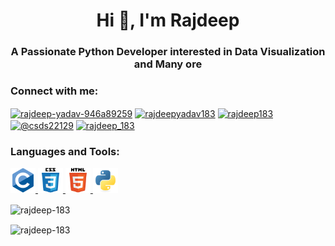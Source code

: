 <h1 align="center">Hi 👋, I'm Rajdeep</h1>
<h3 align="center">A Passionate Python Developer interested in Data Visualization and Many ore</h3>

<h3 align="left">Connect with me:</h3>
<p align="left">
<a href="https://linkedin.com/in/rajdeep-yadav-946a89259" target="blank"><img align="center" src="https://raw.githubusercontent.com/rahuldkjain/github-profile-readme-generator/master/src/images/icons/Social/linked-in-alt.svg" alt="rajdeep-yadav-946a89259" height="30" width="40" /></a>
<a href="https://instagram.com/rajdeepyadav183" target="blank"><img align="center" src="https://raw.githubusercontent.com/rahuldkjain/github-profile-readme-generator/master/src/images/icons/Social/instagram.svg" alt="rajdeepyadav183" height="30" width="40" /></a>
<a href="https://www.codechef.com/users/rajdeep183" target="blank"><img align="center" src="https://cdn.jsdelivr.net/npm/simple-icons@3.1.0/icons/codechef.svg" alt="rajdeep183" height="30" width="40" /></a>
<a href="https://www.hackerrank.com/@csds22129" target="blank"><img align="center" src="https://raw.githubusercontent.com/rahuldkjain/github-profile-readme-generator/master/src/images/icons/Social/hackerrank.svg" alt="@csds22129" height="30" width="40" /></a>
<a href="https://www.leetcode.com/rajdeep_183" target="blank"><img align="center" src="https://raw.githubusercontent.com/rahuldkjain/github-profile-readme-generator/master/src/images/icons/Social/leet-code.svg" alt="rajdeep_183" height="30" width="40" /></a>
</p>

<h3 align="left">Languages and Tools:</h3>
<p align="left"> <a href="https://www.cprogramming.com/" target="_blank" rel="noreferrer"> <img src="https://raw.githubusercontent.com/devicons/devicon/master/icons/c/c-original.svg" alt="c" width="40" height="40"/> </a> <a href="https://www.w3schools.com/css/" target="_blank" rel="noreferrer"> <img src="https://raw.githubusercontent.com/devicons/devicon/master/icons/css3/css3-original-wordmark.svg" alt="css3" width="40" height="40"/> </a> <a href="https://www.w3.org/html/" target="_blank" rel="noreferrer"> <img src="https://raw.githubusercontent.com/devicons/devicon/master/icons/html5/html5-original-wordmark.svg" alt="html5" width="40" height="40"/> </a> <a href="https://www.python.org" target="_blank" rel="noreferrer"> <img src="https://raw.githubusercontent.com/devicons/devicon/master/icons/python/python-original.svg" alt="python" width="40" height="40"/> </a> </p>

<p><img align="center" src="https://github-readme-stats.vercel.app/api/top-langs?username=rajdeep-183&show_icons=true&locale=en&layout=compact" alt="rajdeep-183" /></p>

<p><img align="center" src="https://github-readme-streak-stats.herokuapp.com/?user=rajdeep-183&" alt="rajdeep-183" /></p>
